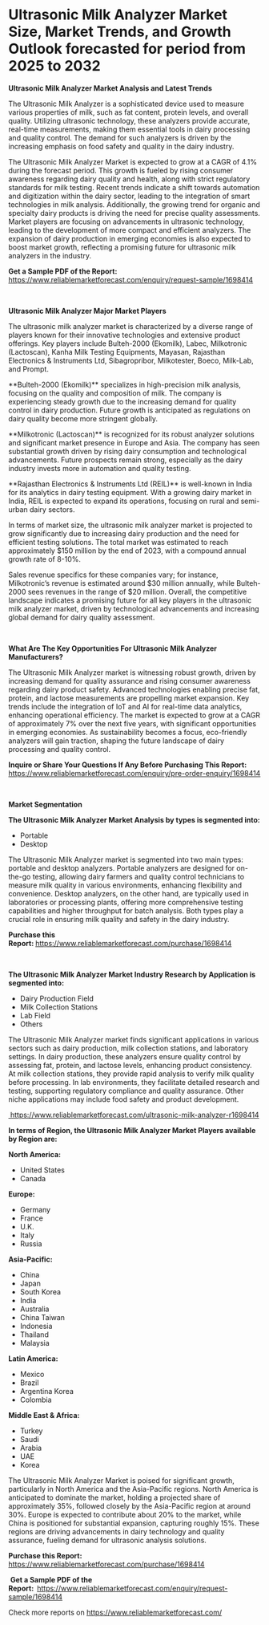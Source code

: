 <p><h1>Ultrasonic Milk Analyzer Market Size, Market Trends, and Growth Outlook forecasted for period from 2025 to 2032</h1></p><p><strong>Ultrasonic Milk Analyzer Market Analysis and Latest Trends</strong></p>
<p><p>The Ultrasonic Milk Analyzer is a sophisticated device used to measure various properties of milk, such as fat content, protein levels, and overall quality. Utilizing ultrasonic technology, these analyzers provide accurate, real-time measurements, making them essential tools in dairy processing and quality control. The demand for such analyzers is driven by the increasing emphasis on food safety and quality in the dairy industry.</p><p>The Ultrasonic Milk Analyzer Market is expected to grow at a CAGR of 4.1% during the forecast period. This growth is fueled by rising consumer awareness regarding dairy quality and health, along with strict regulatory standards for milk testing. Recent trends indicate a shift towards automation and digitization within the dairy sector, leading to the integration of smart technologies in milk analysis. Additionally, the growing trend for organic and specialty dairy products is driving the need for precise quality assessments. Market players are focusing on advancements in ultrasonic technology, leading to the development of more compact and efficient analyzers. The expansion of dairy production in emerging economies is also expected to boost market growth, reflecting a promising future for ultrasonic milk analyzers in the industry.</p></p>
<p><strong>Get a Sample PDF of the Report:&nbsp;</strong> <a href="https://www.reliablemarketforecast.com/enquiry/request-sample/1698414?utm_campaign=1840&utm_medium=2&utm_source=Github&utm_content=ia&utm_term=09012025&utm_id=ultrasonic-milk-analyzer">https://www.reliablemarketforecast.com/enquiry/request-sample/1698414</a></p>
<p>&nbsp;</p>
<p><strong>Ultrasonic Milk Analyzer Major Market Players</strong></p>
<p><p>The ultrasonic milk analyzer market is characterized by a diverse range of players known for their innovative technologies and extensive product offerings. Key players include Bulteh-2000 (Ekomilk), Labec, Milkotronic (Lactoscan), Kanha Milk Testing Equipments, Mayasan, Rajasthan Electronics & Instruments Ltd, Sibagropribor, Milkotester, Boeco, Milk-Lab, and Prompt.</p><p>**Bulteh-2000 (Ekomilk)** specializes in high-precision milk analysis, focusing on the quality and composition of milk. The company is experiencing steady growth due to the increasing demand for quality control in dairy production. Future growth is anticipated as regulations on dairy quality become more stringent globally.</p><p>**Milkotronic (Lactoscan)** is recognized for its robust analyzer solutions and significant market presence in Europe and Asia. The company has seen substantial growth driven by rising dairy consumption and technological advancements. Future prospects remain strong, especially as the dairy industry invests more in automation and quality testing.</p><p>**Rajasthan Electronics & Instruments Ltd (REIL)** is well-known in India for its analytics in dairy testing equipment. With a growing dairy market in India, REIL is expected to expand its operations, focusing on rural and semi-urban dairy sectors.</p><p>In terms of market size, the ultrasonic milk analyzer market is projected to grow significantly due to increasing dairy production and the need for efficient testing solutions. The total market was estimated to reach approximately $150 million by the end of 2023, with a compound annual growth rate of 8-10%. </p><p>Sales revenue specifics for these companies vary; for instance, Milkotronic’s revenue is estimated around $30 million annually, while Bulteh-2000 sees revenues in the range of $20 million. Overall, the competitive landscape indicates a promising future for all key players in the ultrasonic milk analyzer market, driven by technological advancements and increasing global demand for dairy quality assessment.</p></p>
<p>&nbsp;</p>
<p><strong>What Are The Key Opportunities For Ultrasonic Milk Analyzer Manufacturers?</strong></p>
<p><p>The Ultrasonic Milk Analyzer market is witnessing robust growth, driven by increasing demand for quality assurance and rising consumer awareness regarding dairy product safety. Advanced technologies enabling precise fat, protein, and lactose measurements are propelling market expansion. Key trends include the integration of IoT and AI for real-time data analytics, enhancing operational efficiency. The market is expected to grow at a CAGR of approximately 7% over the next five years, with significant opportunities in emerging economies. As sustainability becomes a focus, eco-friendly analyzers will gain traction, shaping the future landscape of dairy processing and quality control.</p></p>
<p><strong>Inquire or Share Your Questions If Any Before Purchasing This Report:</strong> <a href="https://www.reliablemarketforecast.com/enquiry/pre-order-enquiry/1698414?utm_campaign=1840&utm_medium=2&utm_source=Github&utm_content=ia&utm_term=09012025&utm_id=ultrasonic-milk-analyzer">https://www.reliablemarketforecast.com/enquiry/pre-order-enquiry/1698414</a></p>
<p>&nbsp;</p>
<p><strong>Market Segmentation</strong></p>
<p><strong>The Ultrasonic Milk Analyzer Market Analysis by types is segmented into:</strong></p>
<p><ul><li>Portable</li><li>Desktop</li></ul></p>
<p><p>The Ultrasonic Milk Analyzer market is segmented into two main types: portable and desktop analyzers. Portable analyzers are designed for on-the-go testing, allowing dairy farmers and quality control technicians to measure milk quality in various environments, enhancing flexibility and convenience. Desktop analyzers, on the other hand, are typically used in laboratories or processing plants, offering more comprehensive testing capabilities and higher throughput for batch analysis. Both types play a crucial role in ensuring milk quality and safety in the dairy industry.</p></p>
<p><strong>Purchase this Report:&nbsp;</strong><a href="https://www.reliablemarketforecast.com/purchase/1698414?utm_campaign=1840&utm_medium=2&utm_source=Github&utm_content=ia&utm_term=09012025&utm_id=ultrasonic-milk-analyzer">https://www.reliablemarketforecast.com/purchase/1698414</a></p>
<p>&nbsp;</p>
<p><strong>The Ultrasonic Milk Analyzer Market Industry Research by Application is segmented into:</strong></p>
<p><ul><li>Dairy Production Field</li><li>Milk Collection Stations</li><li>Lab Field</li><li>Others</li></ul></p>
<p><p>The Ultrasonic Milk Analyzer market finds significant applications in various sectors such as dairy production, milk collection stations, and laboratory settings. In dairy production, these analyzers ensure quality control by assessing fat, protein, and lactose levels, enhancing product consistency. At milk collection stations, they provide rapid analysis to verify milk quality before processing. In lab environments, they facilitate detailed research and testing, supporting regulatory compliance and quality assurance. Other niche applications may include food safety and product development.</p></p>
<p><a href="https://www.reliablemarketforecast.com/ultrasonic-milk-analyzer-r1698414?utm_campaign=1840&utm_medium=2&utm_source=Github&utm_content=ia&utm_term=09012025&utm_id=ultrasonic-milk-analyzer">&nbsp;https://www.reliablemarketforecast.com/ultrasonic-milk-analyzer-r1698414</a></p>
<p><strong>In terms of Region, the Ultrasonic Milk Analyzer Market Players available by Region are:</strong></p>
<p>
    <p> <strong> North America: </strong>
        <ul>
            <li>United States</li>
            <li>Canada</li>
        </ul>
        </p> 
    <p> <strong> Europe: </strong>
        <ul>
            <li>Germany</li>
            <li>France</li>
            <li>U.K.</li>
            <li>Italy</li>
            <li>Russia</li>
        </ul>
        </p> 
    <p> <strong> Asia-Pacific: </strong>
        <ul>
            <li>China</li>
            <li>Japan</li>
            <li>South Korea</li>
            <li>India</li>
            <li>Australia</li>
            <li>China Taiwan</li>
            <li>Indonesia</li>
            <li>Thailand</li>
            <li>Malaysia</li>
        </ul>
        </p> 
    <p> <strong> Latin America: </strong>
        <ul>
            <li>Mexico</li>
            <li>Brazil</li>
            <li>Argentina Korea</li>
            <li>Colombia</li>
        </ul>
        </p> 
    <p> <strong> Middle East & Africa: </strong>
        <ul>
            <li>Turkey</li>
            <li>Saudi</li>
            <li>Arabia</li>
            <li>UAE</li>
            <li>Korea</li>
        </ul>
    </p>
    </p>
<p><p>The Ultrasonic Milk Analyzer Market is poised for significant growth, particularly in North America and the Asia-Pacific regions. North America is anticipated to dominate the market, holding a projected share of approximately 35%, followed closely by the Asia-Pacific region at around 30%. Europe is expected to contribute about 20% to the market, while China is positioned for substantial expansion, capturing roughly 15%. These regions are driving advancements in dairy technology and quality assurance, fueling demand for ultrasonic analysis solutions.</p></p>
<p><strong>Purchase this Report: </strong><a href="https://www.reliablemarketforecast.com/purchase/1698414?utm_campaign=1840&utm_medium=2&utm_source=Github&utm_content=ia&utm_term=09012025&utm_id=ultrasonic-milk-analyzer">https://www.reliablemarketforecast.com/purchase/1698414</a></p>
<p>&nbsp;<strong>Get a Sample PDF of the Report:&nbsp;&nbsp;</strong><a href="https://www.reliablemarketforecast.com/enquiry/request-sample/1698414?utm_campaign=1840&utm_medium=2&utm_source=Github&utm_content=ia&utm_term=09012025&utm_id=ultrasonic-milk-analyzer">https://www.reliablemarketforecast.com/enquiry/request-sample/1698414</a></p>
<p><strong></strong></p>
<p>Check more reports on <a href="https://www.reliablemarketforecast.com/?utm_campaign=1840&utm_medium=2&utm_source=Github&utm_content=ia&utm_term=09012025&utm_id=ultrasonic-milk-analyzer">https://www.reliablemarketforecast.com/</a></p>